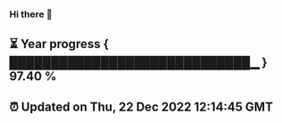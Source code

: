 ### Hi there 👋
⏳ Year progress { █████████████████████████████▁ } 97.40 %
---
⏰ Updated on Thu, 22 Dec 2022 12:14:45 GMT
---
